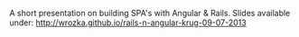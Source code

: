 A short presentation on building SPA's with Angular & Rails. Slides available under: http://wrozka.github.io/rails-n-angular-krug-09-07-2013
